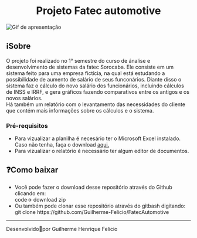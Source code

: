 <h1 align="center">
    Projeto Fatec automotive</h1>
    <img src="apresentacao.gif" alt="Gif de apresentação">
   
<h2>
   ℹ️Sobre
</h2>
    O projeto foi realizado no 1° semestre do curso de ánalise e desenvolvimento de sistemas da fatec Sorocaba. Ele consiste em um sistema feito para uma empresa fictícia, na qual está estudando a possibilidade de aumento de salário de seus funconários. Diante disso o sistema faz o cálculo do novo salário dos funcionários, incluindo cálculos de INSS e IRRF, e gera gráficos fazendo comparativos entre os antigos e os novos salários. <br>
    Há também um relatório com o levantamento das necessidades do cliente que contém mais informações sobre os cálculos e o sistema.

<h3>Pré-requisitos</h3>

<ul>
    <li>Para vizualizar a planilha é necesário ter o Microsoft Excel instalado. Caso não tenha, faça o download <a href="https://www.microsoft.com/pt-br/microsoft-365/excel">aqui.</a></li>
    <li>Para vizualizar o relatório é necessário ter algum editor de documentos.</li>
</ul>


<h2>❓Como baixar</h2>


<ul>
    <li>Você pode fazer o download desse repositório através do Github clicando em:<br>
        code-> download zip </li>
    <li>Ou também pode clonar esse repositório através do gitbash digitando:<br>
        git clone https://github.com/Guilherme-Felicio/FatecAutomotive</li>
</ul>



<hr height="4px">
Desenvolvido🖤por Guilherme Henrique Felicio

